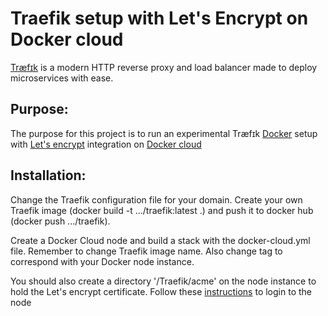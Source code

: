 Traefik setup with Let's Encrypt on Docker cloud
================================================

[Træfɪk](https://docs.traefik.io/) is a modern HTTP reverse proxy and load balancer made to deploy microservices with ease.

Purpose:
--------
The purpose for this project is to run an experimental Træfɪk [Docker](https://www.docker.com/) setup with [Let's encrypt](https://letsencrypt.org/) integration on [Docker cloud](https://www.docker.com/products/docker-cloud) 

Installation:
-------------
Change the Traefik configuration file for your domain.
Create your own Traefik image (docker build -t .../traefik:latest .) and push it to docker hub (docker push .../traefik).

Create a Docker Cloud node and build a stack with the docker-cloud.yml file. 
Remember to change Traefik image name. Also change tag to correspond with your Docker node instance. 

You should also create a directory '/Traefik/acme' on the node instance to hold the Let's encrypt certificate. 
Follow these [instructions](https://docs.docker.com/docker-cloud/infrastructure/ssh-into-a-node/) to login to the node 
